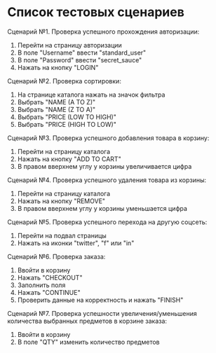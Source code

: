 # Список тестовых сценариев

Сценарий №1. Проверка успешного прохождения авторизации:
1. Перейти на страницу авторизации
2. В поле "Username" ввести "standard_user"
3. В поле "Password" ввести "secret_sauce"
4. Нажать на кнопку "LOGIN"

Сценарий №2. Проверка сортировки:
1. На странице каталога нажать на значок фильтра  
2. Выбрать "NAME (A TO Z)"
3. Выбрать "NAME (Z TO A)"
4. Выбрать "PRICE (LOW TO HIGH)"
5. Выбрать "PRICE (HIGH TO LOW)"

Сценарий №3. Проверка успешного добавления товара в корзину:
1. Перейти на страницу каталога
2. Нажать на кнопку "ADD TO CART"
3. В правом вверхнем углу у корзины увеличивается цифра

Сценарий №4. Проверка успешного удаления товара из корзины:
1. Перейти на страницу каталога
2. Нажать на кнопку "REMOVE"
3. В правом вверхнем углу у корзины уменьшается цифра 

Сценарий №5. Проверка успешного перехода на другую соцсеть:
1. Перейти на подвал страницы
2. Нажать на иконки "twitter", "f" или "in" 

Сценарий №6. Проверка заказа:
1. Ввойти в корзину
2. Нажать "CHECKOUT"
3. Заполнить поля
4. Нажать "CONTINUE"
5. Проверить данные на корректность и нажать "FINISH"

Сценарий №7. Проверка успешности увеличения/уменьшения количества выбранных предметов в корзине заказа:
1. Ввойти в корзину
2. В поле "QTY" изменить количество предметов
